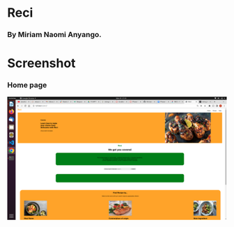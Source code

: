# Reci

### By Miriam Naomi Anyango.

# Screenshot
### Home page
![image](./assets/images/Screenshot%20from%202022-06-24%2021-33-07.png)